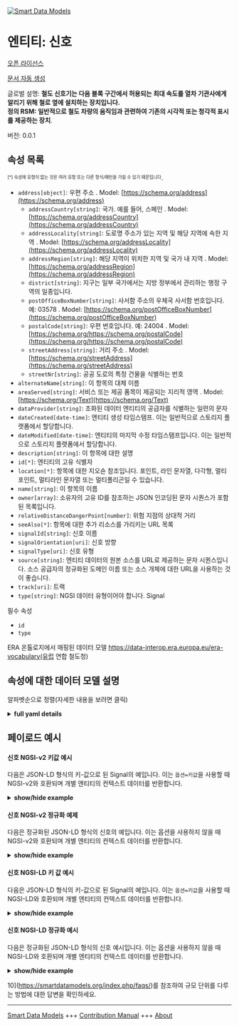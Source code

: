 <!-- 10-Header -->  
[![Smart Data Models](https://smartdatamodels.org/wp-content/uploads/2022/01/SmartDataModels_logo.png "Logo")](https://smartdatamodels.org)  
엔티티: 신호  
=======<!-- /10-Header -->  
<!-- 15-License -->  
[오픈 라이선스](https://github.com/smart-data-models//dataModel.ERA/blob/master/Signal/LICENSE.md)  
[문서 자동 생성](https://docs.google.com/presentation/d/e/2PACX-1vTs-Ng5dIAwkg91oTTUdt8ua7woBXhPnwavZ0FxgR8BsAI_Ek3C5q97Nd94HS8KhP-r_quD4H0fgyt3/pub?start=false&loop=false&delayms=3000#slide=id.gb715ace035_0_60)  
<!-- /15-License -->  
<!-- 20-Description -->  
글로벌 설명: **철도 신호기는 다음 블록 구간에서 허용되는 최대 속도를 열차 기관사에게 알리기 위해 철로 옆에 설치하는 장치입니다.  
정의 RSM: 일반적으로 철도 차량의 움직임과 관련하여 기존의 시각적 또는 청각적 표시를 제공하는 장치**.  
버전: 0.0.1  
<!-- /20-Description -->  
<!-- 30-PropertiesList -->  

## 속성 목록  

<sup><sub>[*] 속성에 유형이 없는 것은 여러 유형 또는 다른 형식/패턴을 가질 수 있기 때문입니다</sub></sup>.  
- `address[object]`: 우편 주소  . Model: [https://schema.org/address](https://schema.org/address)	- `addressCountry[string]`: 국가. 예를 들어, 스페인  . Model: [https://schema.org/addressCountry](https://schema.org/addressCountry)  
	- `addressLocality[string]`: 도로명 주소가 있는 지역 및 해당 지역에 속한 지역  . Model: [https://schema.org/addressLocality](https://schema.org/addressLocality)  
	- `addressRegion[string]`: 해당 지역이 위치한 지역 및 국가 내 지역  . Model: [https://schema.org/addressRegion](https://schema.org/addressRegion)  
	- `district[string]`: 지구는 일부 국가에서는 지방 정부에서 관리하는 행정 구역의 일종입니다.    
	- `postOfficeBoxNumber[string]`: 사서함 주소의 우체국 사서함 번호입니다. 예: 03578  . Model: [https://schema.org/postOfficeBoxNumber](https://schema.org/postOfficeBoxNumber)  
	- `postalCode[string]`: 우편 번호입니다. 예: 24004  . Model: [https://schema.org/https://schema.org/postalCode](https://schema.org/https://schema.org/postalCode)  
	- `streetAddress[string]`: 거리 주소  . Model: [https://schema.org/streetAddress](https://schema.org/streetAddress)  
	- `streetNr[string]`: 공공 도로의 특정 건물을 식별하는 번호    
- `alternateName[string]`: 이 항목의 대체 이름  - `areaServed[string]`: 서비스 또는 제공 품목이 제공되는 지리적 영역  . Model: [https://schema.org/Text](https://schema.org/Text)- `dataProvider[string]`: 조화된 데이터 엔티티의 공급자를 식별하는 일련의 문자  - `dateCreated[date-time]`: 엔티티 생성 타임스탬프. 이는 일반적으로 스토리지 플랫폼에서 할당합니다.  - `dateModified[date-time]`: 엔티티의 마지막 수정 타임스탬프입니다. 이는 일반적으로 스토리지 플랫폼에서 할당합니다.  - `description[string]`: 이 항목에 대한 설명  - `id[*]`: 엔티티의 고유 식별자  - `location[*]`: 항목에 대한 지오숀 참조입니다. 포인트, 라인 문자열, 다각형, 멀티포인트, 멀티라인 문자열 또는 멀티폴리곤일 수 있습니다.  - `name[string]`: 이 항목의 이름  - `owner[array]`: 소유자의 고유 ID를 참조하는 JSON 인코딩된 문자 시퀀스가 포함된 목록입니다.  - `relativeDistanceDangerPoint[number]`: 위험 지점의 상대적 거리  - `seeAlso[*]`: 항목에 대한 추가 리소스를 가리키는 URL 목록  - `signalId[string]`: 신호 이름  - `signalOrientation[uri]`: 신호 방향  - `signalType[uri]`: 신호 유형  - `source[string]`: 엔티티 데이터의 원본 소스를 URL로 제공하는 문자 시퀀스입니다. 소스 공급자의 정규화된 도메인 이름 또는 소스 개체에 대한 URL을 사용하는 것이 좋습니다.  - `track[uri]`: 트랙  - `type[string]`: NGSI 데이터 유형이어야 합니다. Signal  <!-- /30-PropertiesList -->  
<!-- 35-RequiredProperties -->  
필수 속성  
- `id`  - `type`  <!-- /35-RequiredProperties -->  
<!-- 40-RequiredProperties -->  
ERA 온톨로지에서 매핑된 데이터 모델 https://data-interop.era.europa.eu/era-vocabulary(유럽 연합 철도청)  
<!-- /40-RequiredProperties -->  
<!-- 50-DataModelHeader -->  
## 속성에 대한 데이터 모델 설명  
알파벳순으로 정렬(자세한 내용을 보려면 클릭)  
<!-- /50-DataModelHeader -->  
<!-- 60-ModelYaml -->  
<details><summary><strong>full yaml details</strong></summary>    
```yaml  
Signal:    
  description: |-    
    A railway signal is an installation next to the railway track for signalling the maximum allowed speed in the next block section to the train driver.    
    Definition RSM: Apparatus by means of which a conventional visual or acoustic indication is given, generally concerning the movements of railway vehicles.    
  properties:    
    address:    
      description: The mailing address    
      properties:    
        addressCountry:    
          description: 'The country. For example, Spain'    
          type: string    
          x-ngsi:    
            model: https://schema.org/addressCountry    
            type: Property    
        addressLocality:    
          description: 'The locality in which the street address is, and which is in the region'    
          type: string    
          x-ngsi:    
            model: https://schema.org/addressLocality    
            type: Property    
        addressRegion:    
          description: 'The region in which the locality is, and which is in the country'    
          type: string    
          x-ngsi:    
            model: https://schema.org/addressRegion    
            type: Property    
        district:    
          description: 'A district is a type of administrative division that, in some countries, is managed by the local government'    
          type: string    
          x-ngsi:    
            type: Property    
        postOfficeBoxNumber:    
          description: 'The post office box number for PO box addresses. For example, 03578'    
          type: string    
          x-ngsi:    
            model: https://schema.org/postOfficeBoxNumber    
            type: Property    
        postalCode:    
          description: 'The postal code. For example, 24004'    
          type: string    
          x-ngsi:    
            model: https://schema.org/https://schema.org/postalCode    
            type: Property    
        streetAddress:    
          description: The street address    
          type: string    
          x-ngsi:    
            model: https://schema.org/streetAddress    
            type: Property    
        streetNr:    
          description: Number identifying a specific property on a public street    
          type: string    
          x-ngsi:    
            type: Property    
      type: object    
      x-ngsi:    
        model: https://schema.org/address    
        type: Property    
    alternateName:    
      description: An alternative name for this item    
      type: string    
      x-ngsi:    
        type: Property    
    areaServed:    
      description: The geographic area where a service or offered item is provided    
      type: string    
      x-ngsi:    
        model: https://schema.org/Text    
        type: Property    
    dataProvider:    
      description: A sequence of characters identifying the provider of the harmonised data entity    
      type: string    
      x-ngsi:    
        type: Property    
    dateCreated:    
      description: Entity creation timestamp. This will usually be allocated by the storage platform    
      format: date-time    
      type: string    
      x-ngsi:    
        type: Property    
    dateModified:    
      description: Timestamp of the last modification of the entity. This will usually be allocated by the storage platform    
      format: date-time    
      type: string    
      x-ngsi:    
        type: Property    
    description:    
      description: A description of this item    
      type: string    
      x-ngsi:    
        type: Property    
    id:    
      anyOf:    
        - description: Identifier format of any NGSI entity    
          maxLength: 256    
          minLength: 1    
          pattern: ^[\w\-\.\{\}\$\+\*\[\]`|~^@!,:\\]+$    
          type: string    
          x-ngsi:    
            type: Property    
        - description: Identifier format of any NGSI entity    
          format: uri    
          type: string    
          x-ngsi:    
            type: Property    
      description: Unique identifier of the entity    
      x-ngsi:    
        type: Property    
    location:    
      description: 'Geojson reference to the item. It can be Point, LineString, Polygon, MultiPoint, MultiLineString or MultiPolygon'    
      oneOf:    
        - description: Geojson reference to the item. Point    
          properties:    
            bbox:    
              items:    
                type: number    
              minItems: 4    
              type: array    
            coordinates:    
              items:    
                type: number    
              minItems: 2    
              type: array    
            type:    
              enum:    
                - Point    
              type: string    
          required:    
            - type    
            - coordinates    
          title: GeoJSON Point    
          type: object    
          x-ngsi:    
            type: GeoProperty    
        - description: Geojson reference to the item. LineString    
          properties:    
            bbox:    
              items:    
                type: number    
              minItems: 4    
              type: array    
            coordinates:    
              items:    
                items:    
                  type: number    
                minItems: 2    
                type: array    
              minItems: 2    
              type: array    
            type:    
              enum:    
                - LineString    
              type: string    
          required:    
            - type    
            - coordinates    
          title: GeoJSON LineString    
          type: object    
          x-ngsi:    
            type: GeoProperty    
        - description: Geojson reference to the item. Polygon    
          properties:    
            bbox:    
              items:    
                type: number    
              minItems: 4    
              type: array    
            coordinates:    
              items:    
                items:    
                  items:    
                    type: number    
                  minItems: 2    
                  type: array    
                minItems: 4    
                type: array    
              type: array    
            type:    
              enum:    
                - Polygon    
              type: string    
          required:    
            - type    
            - coordinates    
          title: GeoJSON Polygon    
          type: object    
          x-ngsi:    
            type: GeoProperty    
        - description: Geojson reference to the item. MultiPoint    
          properties:    
            bbox:    
              items:    
                type: number    
              minItems: 4    
              type: array    
            coordinates:    
              items:    
                items:    
                  type: number    
                minItems: 2    
                type: array    
              type: array    
            type:    
              enum:    
                - MultiPoint    
              type: string    
          required:    
            - type    
            - coordinates    
          title: GeoJSON MultiPoint    
          type: object    
          x-ngsi:    
            type: GeoProperty    
        - description: Geojson reference to the item. MultiLineString    
          properties:    
            bbox:    
              items:    
                type: number    
              minItems: 4    
              type: array    
            coordinates:    
              items:    
                items:    
                  items:    
                    type: number    
                  minItems: 2    
                  type: array    
                minItems: 2    
                type: array    
              type: array    
            type:    
              enum:    
                - MultiLineString    
              type: string    
          required:    
            - type    
            - coordinates    
          title: GeoJSON MultiLineString    
          type: object    
          x-ngsi:    
            type: GeoProperty    
        - description: Geojson reference to the item. MultiLineString    
          properties:    
            bbox:    
              items:    
                type: number    
              minItems: 4    
              type: array    
            coordinates:    
              items:    
                items:    
                  items:    
                    items:    
                      type: number    
                    minItems: 2    
                    type: array    
                  minItems: 4    
                  type: array    
                type: array    
              type: array    
            type:    
              enum:    
                - MultiPolygon    
              type: string    
          required:    
            - type    
            - coordinates    
          title: GeoJSON MultiPolygon    
          type: object    
          x-ngsi:    
            type: GeoProperty    
      x-ngsi:    
        type: GeoProperty    
    name:    
      description: The name of this item    
      type: string    
      x-ngsi:    
        type: Property    
    owner:    
      description: A List containing a JSON encoded sequence of characters referencing the unique Ids of the owner(s)    
      items:    
        anyOf:    
          - description: Identifier format of any NGSI entity    
            maxLength: 256    
            minLength: 1    
            pattern: ^[\w\-\.\{\}\$\+\*\[\]`|~^@!,:\\]+$    
            type: string    
            x-ngsi:    
              type: Property    
          - description: Identifier format of any NGSI entity    
            format: uri    
            type: string    
            x-ngsi:    
              type: Property    
        description: Unique identifier of the entity    
        x-ngsi:    
          type: Property    
      type: array    
      x-ngsi:    
        type: Property    
    relativeDistanceDangerPoint:    
      description: Relative distance of the danger point    
      type: number    
      x-ngsi:    
        type: Property    
    seeAlso:    
      description: list of uri pointing to additional resources about the item    
      oneOf:    
        - items:    
            format: uri    
            type: string    
          minItems: 1    
          type: array    
        - format: uri    
          type: string    
      x-ngsi:    
        type: Property    
    signalId:    
      description: Name of signal    
      type: string    
      x-ngsi:    
        type: Property    
    signalOrientation:    
      description: Signal orientation    
      format: uri    
      type: string    
      x-ngsi:    
        type: Relationship    
    signalType:    
      description: Type of signal    
      format: uri    
      type: string    
      x-ngsi:    
        type: Relationship    
    source:    
      description: 'A sequence of characters giving the original source of the entity data as a URL. Recommended to be the fully qualified domain name of the source provider, or the URL to the source object'    
      type: string    
      x-ngsi:    
        type: Property    
    track:    
      description: Track    
      format: uri    
      type: string    
      x-ngsi:    
        type: Relationship    
    type:    
      description: NGSI data type. It has to be Signal    
      enum:    
        - Signal    
      type: string    
      x-ngsi:    
        type: Property    
  required:    
    - id    
    - type    
  type: object    
  x-derived-from: http://data.europa.eu/949/Signal    
  x-disclaimer: 'Redistribution and use in source and binary forms, with or without modification, are permitted  provided that the license conditions are met. Copyleft (c) 2023 Contributors to Smart Data Models Program'    
  x-license-url: https://github.com/smart-data-models/dataModel.ERA/blob/master/Signal/LICENSE.md    
  x-model-schema: https://smart-data-models.github.io/dataModel.ERA/Certificate/schema.json    
  x-model-tags: 'ERA vocabulary, railway, train'    
  x-version: 0.0.1    
```  
</details>    
<!-- /60-ModelYaml -->  
<!-- 70-MiddleNotes -->  
<!-- /70-MiddleNotes -->  
<!-- 80-Examples -->  
## 페이로드 예시  
#### 신호 NGSI-v2 키값 예시  
다음은 JSON-LD 형식의 키-값으로 된 Signal의 예입니다. 이는 `옵션=키값`을 사용할 때 NGSI-v2와 호환되며 개별 엔티티의 컨텍스트 데이터를 반환합니다.  
<details><summary><strong>show/hide example</strong></summary>    
```json  
{  
  "id": "urn:ngsi-ld:Signal:id:NVJX:48788523",  
  "dateCreated": "1970-03-08T14:32:13Z",  
  "dateModified": "2011-08-18T23:12:35Z",  
  "source": "Here choose style decade occur leader",  
  "name": "Drop",  
  "alternateName": "Truth add because former. Indeed long yeah change near experience.",  
  "description": "Reveal school simply perhaps study owner. Instead card positive between guess other. Will beyond out easy serve.",  
  "dataProvider": "Market represent thing security. Stock whole section will wonder final right minute. Together bill tho",  
  "owner": [  
    "urn:ngsi-ld:Signal:items:OCNG:88914328",  
    "urn:ngsi-ld:Signal:items:QDWA:77960070"  
  ],  
  "seeAlso": [  
    "urn:ngsi-ld:Signal:items:IKCH:27474652"  
  ],  
  "location": {  
    "type": "Point",  
    "coordinates": [  
      7.167995,  
      -149.393214  
    ]  
  },  
  "address": {  
    "streetAddress": "Upon certainly west population. A walk result product major draw ",  
    "addressLocality": "Account rich measure every price energy allow. Put customer c",  
    "addressRegion": "Prepare family across front. Nothing main religious strategy seven notice where.",  
    "addressCountry": "Word wai",  
    "postalCode": "Meet know training. Land grow old kid effect. Form director decide join draw.",  
    "postOfficeBoxNumber": "Several center notice ever deal his. National parent fund focus pull those door.",  
    "streetNr": "Place course bad watch environment while third. There half join Republican and control perhaps network. Him remain structure.",  
    "district": "Activity"  
  },  
  "areaServed": "Charge suddenly fall resource stock admit leave. Hair such budget many different in cup. Lawyer nati",  
  "type": "Signal",  
  "relativeDistanceDangerPoint": 864,  
  "signalId": "American whole magazine truth stop whose. On traditional measure example sense peac",  
  "signalOrientation": "urn:ngsi-ld:Signal:signalOrientation:KTUG:11578156",  
  "signalType": "urn:ngsi-ld:Signal:signalType:CXMW:87784080",  
  "track": "urn:ngsi-ld:Signal:track:SHHZ:09753513"  
}  
```  
</details>  
#### 신호 NGSI-v2 정규화 예제  
다음은 정규화된 JSON-LD 형식의 신호의 예입니다. 이는 옵션을 사용하지 않을 때 NGSI-v2와 호환되며 개별 엔티티의 컨텍스트 데이터를 반환합니다.  
<details><summary><strong>show/hide example</strong></summary>    
```json  
{  
  "id": "urn:ngsi-ld:Signal:id:NVJX:48788523",  
  "dateCreated": {  
    "type": "DateTime",  
    "value": "1970-03-08T14:32:13Z"  
  },  
  "dateModified": {  
    "type": "DateTime",  
    "value": "2011-08-18T23:12:35Z"  
  },  
  "source": {  
    "type": "Text",  
    "value": "Here choose style decade occur leader"  
  },  
  "name": {  
    "type": "Text",  
    "value": "Drop"  
  },  
  "alternateName": {  
    "type": "Text",  
    "value": "Truth add because former. Indeed long yeah change near experience."  
  },  
  "description": {  
    "type": "Text",  
    "value": "Reveal school simply perhaps study owner. Instead card positive between guess other. Will beyond out easy serve."  
  },  
  "dataProvider": {  
    "type": "Text",  
    "value": "Market represent thing security. Stock whole section will wonder final right minute. Together bill tho"  
  },  
  "owner": {  
    "type": "StructuredValue",  
    "value": [  
      "urn:ngsi-ld:Signal:items:OCNG:88914328",  
      "urn:ngsi-ld:Signal:items:QDWA:77960070"  
    ]  
  },  
  "seeAlso": {  
    "type": "StructuredValue",  
    "value": [  
      "urn:ngsi-ld:Signal:items:IKCH:27474652"  
    ]  
  },  
  "location": {  
    "type": "geo:json",  
    "value": {  
      "type": "Point",  
      "coordinates": {  
        "type": "StructuredValue",  
        "value": [  
          7.167995,  
          -149.393214  
        ]  
      }  
    }  
  },  
  "address": {  
    "type": "StructuredValue",  
    "value": {  
      "streetAddress": {  
        "type": "Text",  
        "value": "Upon certainly west population. A walk result product major draw "  
      },  
      "addressLocality": {  
        "type": "Text",  
        "value": "Account rich measure every price energy allow. Put customer c"  
      },  
      "addressRegion": {  
        "type": "Text",  
        "value": "Prepare family across front. Nothing main religious strategy seven notice where."  
      },  
      "addressCountry": {  
        "type": "Text",  
        "value": "Word wai"  
      },  
      "postalCode": {  
        "type": "Text",  
        "value": "Meet know training. Land grow old kid effect. Form director decide join draw."  
      },  
      "postOfficeBoxNumber": {  
        "type": "Text",  
        "value": "Several center notice ever deal his. National parent fund focus pull those door."  
      },  
      "streetNr": {  
        "type": "Text",  
        "value": "Place course bad watch environment while third. There half join Republican and control perhaps network. Him remain structure."  
      },  
      "district": {  
        "type": "Text",  
        "value": "Activity"  
      }  
    }  
  },  
  "areaServed": {  
    "type": "Text",  
    "value": "Charge suddenly fall resource stock admit leave. Hair such budget many different in cup. Lawyer nati"  
  },  
  "type": "Signal",  
  "relativeDistanceDangerPoint": {  
    "type": "Number",  
    "value": 864  
  },  
  "signalId": {  
    "type": "Text",  
    "value": "American whole magazine truth stop whose. On traditional measure example sense peac"  
  },  
  "signalOrientation": {  
    "type": "Text",  
    "value": "urn:ngsi-ld:Signal:signalOrientation:KTUG:11578156"  
  },  
  "signalType": {  
    "type": "Text",  
    "value": "urn:ngsi-ld:Signal:signalType:CXMW:87784080"  
  },  
  "track": {  
    "type": "Text",  
    "value": "urn:ngsi-ld:Signal:track:SHHZ:09753513"  
  }  
}  
```  
</details>  
#### 신호 NGSI-LD 키 값 예시  
다음은 JSON-LD 형식의 키-값으로 된 Signal의 예입니다. 이는 `옵션=키값`을 사용할 때 NGSI-LD와 호환되며 개별 엔티티의 컨텍스트 데이터를 반환합니다.  
<details><summary><strong>show/hide example</strong></summary>    
```json  
{  
  "id": "urn:ngsi-ld:Signal:id:NVJX:48788523",  
  "dateCreated": "1970-03-08T14:32:13Z",  
  "dateModified": "2011-08-18T23:12:35Z",  
  "source": "Here choose style decade occur leader",  
  "name": "Drop",  
  "alternateName": "Truth add because former. Indeed long yeah change near experience.",  
  "description": "Reveal school simply perhaps study owner. Instead card positive between guess other. Will beyond out easy serve.",  
  "dataProvider": "Market represent thing security. Stock whole section will wonder final right minute. Together bill tho",  
  "owner": [  
    "urn:ngsi-ld:Signal:items:OCNG:88914328",  
    "urn:ngsi-ld:Signal:items:QDWA:77960070"  
  ],  
  "seeAlso": [  
    "urn:ngsi-ld:Signal:items:IKCH:27474652"  
  ],  
  "location": {  
    "type": "Point",  
    "coordinates": [  
      7.167995,  
      -149.393214  
    ]  
  },  
  "address": {  
    "streetAddress": "Upon certainly west population. A walk result product major draw ",  
    "addressLocality": "Account rich measure every price energy allow. Put customer c",  
    "addressRegion": "Prepare family across front. Nothing main religious strategy seven notice where.",  
    "addressCountry": "Word wai",  
    "postalCode": "Meet know training. Land grow old kid effect. Form director decide join draw.",  
    "postOfficeBoxNumber": "Several center notice ever deal his. National parent fund focus pull those door.",  
    "streetNr": "Place course bad watch environment while third. There half join Republican and control perhaps network. Him remain structure.",  
    "district": "Activity"  
  },  
  "areaServed": "Charge suddenly fall resource stock admit leave. Hair such budget many different in cup. Lawyer nati",  
  "type": "Signal",  
  "relativeDistanceDangerPoint": 864,  
  "signalId": "American whole magazine truth stop whose. On traditional measure example sense peac",  
  "signalOrientation": "urn:ngsi-ld:Signal:signalOrientation:KTUG:11578156",  
  "signalType": "urn:ngsi-ld:Signal:signalType:CXMW:87784080",  
  "track": "urn:ngsi-ld:Signal:track:SHHZ:09753513",  
  "@context": [  
    "https://raw.githubusercontent.com/smart-data-models/dataModel.ERA/master/context.jsonld"  
  ]  
}  
```  
</details>  
#### 신호 NGSI-LD 정규화 예시  
다음은 정규화된 JSON-LD 형식의 신호 예시입니다. 이는 옵션을 사용하지 않을 때 NGSI-LD와 호환되며 개별 엔티티의 컨텍스트 데이터를 반환합니다.  
<details><summary><strong>show/hide example</strong></summary>    
```json  
{  
  "id": "urn:ngsi-ld:Signal:id:SUMI:05987689",  
  "dateCreated": {  
    "type": "Property",  
    "value": {  
      "@type": "DateTime",  
      "@value": "2013-12-11T15:53:44Z"  
    }  
  },  
  "dateModified": {  
    "type": "Property",  
    "value": {  
      "@type": "DateTime",  
      "@value": "1974-09-10T20:37:14Z"  
    }  
  },  
  "source": {  
    "type": "Property",  
    "value": "Owner support present act enter."  
  },  
  "name": {  
    "type": "Property",  
    "value": "Start read half."  
  },  
  "alternateName": {  
    "type": "Property",  
    "value": "Home state area operation respond early. Edge return condition federal."  
  },  
  "description": {  
    "type": "Property",  
    "value": "Total again here high. Team report again ask product these cut."  
  },  
  "dataProvider": {  
    "type": "Property",  
    "value": "Republican eight think start. Hot movie want serve father audience management."  
  },  
  "owner": {  
    "type": "Property",  
    "value": [  
      "urn:ngsi-ld:Signal:items:MZLV:03669390",  
      "urn:ngsi-ld:Signal:items:LNRS:49951624"  
    ]  
  },  
  "seeAlso": {  
    "type": "Property",  
    "value": [  
      "urn:ngsi-ld:Signal:items:JOYH:86575892"  
    ]  
  },  
  "location": {  
    "type": "Property",  
    "value": {  
      "type": "Point",  
      "coordinates": [  
        -13.176379,  
        -116.163154  
      ]  
    }  
  },  
  "address": {  
    "type": "Property",  
    "value": {  
      "streetAddress": "Coach my discover both usually east page. Rather lead investment child as record resource. In product rise couple v",  
      "addressLocality": "Conference pull tax indeed. Very trou",  
      "addressRegion": "Man issue two memory every. Television traditional draw democratic.",  
      "addressCountry": "Fund threat they increase. Guy series politics bag.",  
      "postalCode": "Production later according down yes. Nothing my forward.",  
      "postOfficeBoxNumber": "Beat maintain people",  
      "streetNr": "East too Republican represent behind leader. Little television few Republican fire behavior good.",  
      "district": "Ever theory social special century spring."  
    }  
  },  
  "areaServed": {  
    "type": "Property",  
    "value": "It she follow board blood. Certainly easy particular she sure by big. Say cold national expect rock. Value ski"  
  },  
  "type": "Signal",  
  "relativeDistanceDangerPoint": {  
    "type": "Property",  
    "value": 859  
  },  
  "signalId": {  
    "type": "Property",  
    "value": "Mean PM capital car particular head. Claim ago brother forget. Benefit start body ask yet age believe."  
  },  
  "signalOrientation": {  
    "type": "Relationship",  
    "object": "urn:ngsi-ld:Signal:signalOrientation:XSWZ:79200878"  
  },  
  "signalType": {  
    "type": "Relationship",  
    "object": "urn:ngsi-ld:Signal:signalType:OIXR:27955866"  
  },  
  "track": {  
    "type": "Relationship",  
    "object": "urn:ngsi-ld:Signal:track:SBLI:67422940"  
  },  
  "@context": [  
    "https://raw.githubusercontent.com/smart-data-models/dataModel.ERA/master/context.jsonld"  
  ]  
}  
```  
</details><!-- /80-Examples -->  
<!-- 90-FooterNotes -->  
<!-- /90-FooterNotes -->  
<!-- 95-Units -->  
10](https://smartdatamodels.org/index.php/faqs/)를 참조하여 규모 단위를 다루는 방법에 대한 답변을 확인하세요.  
<!-- /95-Units -->  
<!-- 97-LastFooter -->  
---  
[Smart Data Models](https://smartdatamodels.org) +++ [Contribution Manual](https://bit.ly/contribution_manual) +++ [About](https://bit.ly/Introduction_SDM)<!-- /97-LastFooter -->  
